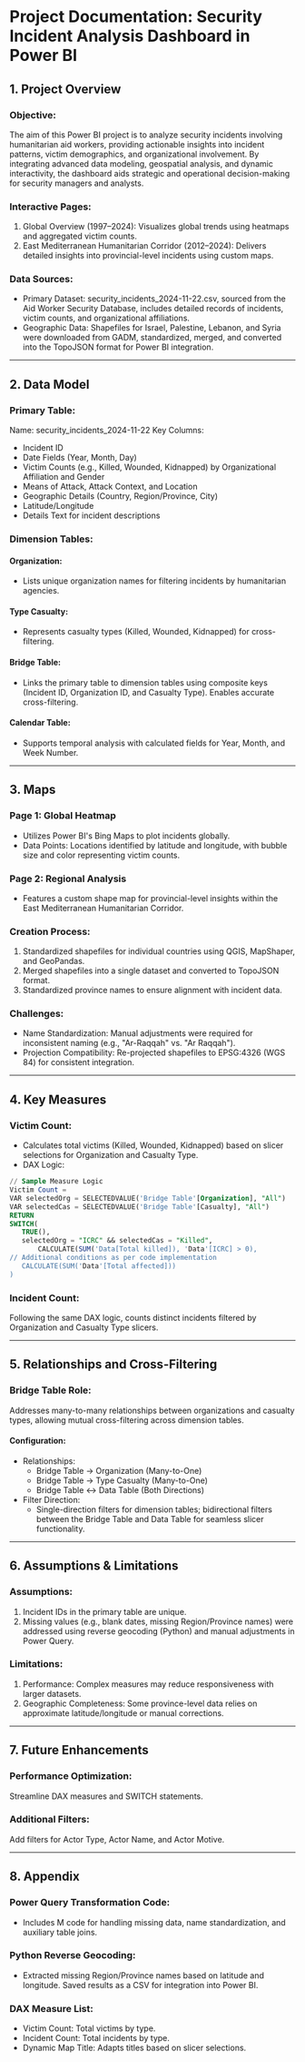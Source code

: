 # Project Documentation: Security Incident Analysis Dashboard in Power BI
## 1. Project Overview
### Objective:
The aim of this Power BI project is to analyze security incidents involving humanitarian aid workers, providing actionable insights into incident patterns, victim demographics, and organizational involvement. By integrating advanced data modeling, geospatial analysis, and dynamic interactivity, the dashboard aids strategic and operational decision-making for security managers and analysts.
### Interactive Pages:
1.	Global Overview (1997–2024): Visualizes global trends using heatmaps and aggregated victim counts.
2.	East Mediterranean Humanitarian Corridor (2012–2024): Delivers detailed insights into provincial-level incidents using custom maps.
### Data Sources:
-	Primary Dataset:
security_incidents_2024-11-22.csv, sourced from the Aid Worker Security Database, includes detailed records of incidents, victim counts, and organizational affiliations.
-	Geographic Data:
Shapefiles for Israel, Palestine, Lebanon, and Syria were downloaded from GADM, standardized, merged, and converted into the TopoJSON format for Power BI integration.
________________________________________
## 2. Data Model
### Primary Table:
Name: security_incidents_2024-11-22
Key Columns:
-	Incident ID
-	Date Fields (Year, Month, Day)
-	Victim Counts (e.g., Killed, Wounded, Kidnapped) by Organizational Affiliation and Gender
-	Means of Attack, Attack Context, and Location
-	Geographic Details (Country, Region/Province, City)
-	Latitude/Longitude
-	Details Text for incident descriptions
### Dimension Tables:
#### Organization: 
- Lists unique organization names for filtering incidents by humanitarian agencies.
#### Type Casualty: 
- Represents casualty types (Killed, Wounded, Kidnapped) for cross-filtering.
#### Bridge Table:
- Links the primary table to dimension tables using composite keys (Incident ID, Organization ID, and Casualty Type). Enables accurate cross-filtering.
#### Calendar Table:
- Supports temporal analysis with calculated fields for Year, Month, and Week Number.
________________________________________
## 3. Maps
### Page 1: Global Heatmap
-	Utilizes Power BI's Bing Maps to plot incidents globally.
-	Data Points: Locations identified by latitude and longitude, with bubble size and color representing victim counts.
### Page 2: Regional Analysis
-	Features a custom shape map for provincial-level insights within the East Mediterranean Humanitarian Corridor.
### Creation Process:
1.	Standardized shapefiles for individual countries using QGIS, MapShaper, and GeoPandas.
2.	Merged shapefiles into a single dataset and converted to TopoJSON format.
3.	Standardized province names to ensure alignment with incident data.
### Challenges:
-	Name Standardization: Manual adjustments were required for inconsistent naming (e.g., "Ar-Raqqah" vs. "Ar Raqqah").
-	Projection Compatibility: Re-projected shapefiles to EPSG:4326 (WGS 84) for consistent integration.
________________________________________
## 4. Key Measures
### Victim Count:
- Calculates total victims (Killed, Wounded, Kidnapped) based on slicer selections for Organization and Casualty Type.
- DAX Logic:

 ```sql
// Sample Measure Logic
Victim Count = 
VAR selectedOrg = SELECTEDVALUE('Bridge Table'[Organization], "All")
VAR selectedCas = SELECTEDVALUE('Bridge Table'[Casualty], "All")
RETURN
SWITCH(
    TRUE(),
    selectedOrg = "ICRC" && selectedCas = "Killed", 
        CALCULATE(SUM('Data[Total killed]), 'Data'[ICRC] > 0), 
 // Additional conditions as per code implementation
    CALCULATE(SUM('Data'[Total affected]))
)
 ```

### Incident Count:
Following the same DAX logic, counts distinct incidents filtered by Organization and Casualty Type slicers.
________________________________________
## 5. Relationships and Cross-Filtering
### Bridge Table Role:
Addresses many-to-many relationships between organizations and casualty types, allowing mutual cross-filtering across dimension tables.
#### Configuration:
- Relationships:
  - Bridge Table → Organization (Many-to-One)
  - Bridge Table → Type Casualty (Many-to-One)
  -	Bridge Table ↔ Data Table (Both Directions)
-	Filter Direction:
    - Single-direction filters for dimension tables; bidirectional filters between the Bridge Table and Data Table for seamless slicer functionality.
________________________________________
## 6. Assumptions & Limitations
### Assumptions:
1.	Incident IDs in the primary table are unique.
2.	Missing values (e.g., blank dates, missing Region/Province names) were addressed using reverse geocoding (Python) and manual adjustments in Power Query.
### Limitations:
1.	Performance: Complex measures may reduce responsiveness with larger datasets.
2.	Geographic Completeness: Some province-level data relies on approximate latitude/longitude or manual corrections.
________________________________________
## 7. Future Enhancements
### Performance Optimization:
Streamline DAX measures and SWITCH statements.
### Additional Filters:
Add filters for Actor Type, Actor Name, and Actor Motive.
________________________________________
## 8. Appendix
### Power Query Transformation Code:
-	Includes M code for handling missing data, name standardization, and auxiliary table joins.
### Python Reverse Geocoding:
-	Extracted missing Region/Province names based on latitude and longitude. Saved results as a CSV for integration into Power BI.
### DAX Measure List:
-	Victim Count: Total victims by type.
-	Incident Count: Total incidents by type.
-	Dynamic Map Title: Adapts titles based on slicer selections.

